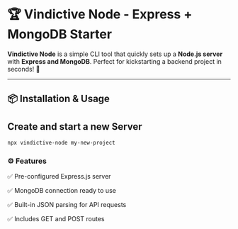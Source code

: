 # 🏆 Vindictive Node - Express + MongoDB Starter

**Vindictive Node** is a simple CLI tool that quickly sets up a **Node.js server** with **Express and MongoDB**. Perfect for kickstarting a backend project in seconds! 🚀  

---

## 📦 Installation & Usage

## Create and start a new Server
```sh 
npx vindictive-node my-new-project
```

### ⚙ Features

✅ Pre-configured Express.js server

✅ MongoDB connection ready to use

✅ Built-in JSON parsing for API requests

✅ Includes GET and POST routes
